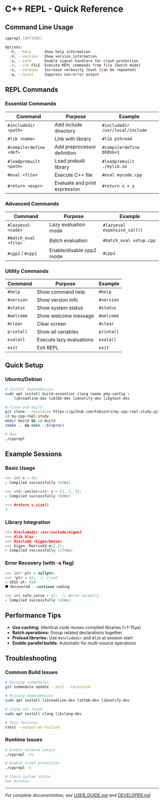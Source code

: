 # C++ REPL - Quick Reference

## Command Line Usage

```bash
cpprepl [OPTIONS]

Options:
  -h, --help      Show help information
  -V, --version   Show version information
  -s, --safe      Enable signal handlers for crash protection
  -r, --run FILE  Execute REPL commands from file (batch mode)
  -v, --verbose   Increase verbosity level (can be repeated)
  -q, --quiet     Suppress non-error output
```

## REPL Commands

### Essential Commands
| Command | Purpose | Example |
|---------|---------|---------|
| `#includedir <path>` | Add include directory | `#includedir /usr/local/include` |
| `#lib <name>` | Link with library | `#lib pthread` |
| `#compilerdefine <def>` | Add preprocessor definition | `#compilerdefine DEBUG=1` |
| `#loadprebuilt <path>` | Load prebuilt library | `#loadprebuilt ./mylib.so` |
| `#eval <file>` | Execute C++ file | `#eval mycode.cpp` |
| `#return <expr>` | Evaluate and print expression | `#return x + y` |

### Advanced Commands
| Command | Purpose | Example |
|---------|---------|---------|
| `#lazyeval <code>` | Lazy evaluation mode | `#lazyeval expensive_call()` |
| `#batch_eval <file>` | Batch evaluation | `#batch_eval setup.cpp` |
| `#cpp2` / `#cpp1` | Enable/disable cpp2 mode | `#cpp2` |

### Utility Commands
| Command | Purpose | Example |
|---------|---------|---------|
| `#help` | Show command help | `#help` |
| `#version` | Show version info | `#version` |
| `#status` | Show system status | `#status` |
| `#welcome` | Show welcome message | `#welcome` |
| `#clear` | Clear screen | `#clear` |
| `printall` | Show all variables | `printall` |
| `evalall` | Execute lazy evaluations | `evalall` |
| `exit` | Exit REPL | `exit` |

## Quick Setup

### Ubuntu/Debian
```bash
# Install dependencies
sudo apt install build-essential clang cmake pkg-config \
    libreadline-dev libtbb-dev libnotify-dev libgtest-dev

# Clone and build
git clone --recursive https://github.com/Fabio3rs/my-cpp-repl-study.git
cd my-cpp-repl-study
mkdir build && cd build
cmake .. && make -j$(nproc)

# Run
./cpprepl
```

## Example Sessions

### Basic Usage
```cpp
>>> int x = 42;
✓ Compiled successfully (63ms)

>>> std::vector<int> v = {1, 2, 3};
✓ Compiled successfully (89ms)

>>> #return v.size()
3
```

### Library Integration
```cpp
>>> #includedir /usr/include/eigen3
>>> #lib blas
>>> #include <Eigen/Dense>
>>> Eigen::MatrixXd m(2,2);
✓ Compiled successfully (234ms)
```

### Error Recovery (with -s flag)
```cpp
>>> int* ptr = nullptr;
>>> *ptr = 42;  // Crash
⚠️ SEGV at: 0x0
🛡️ Recovered - continue coding

>>> int safe_value = 42;  // Works normally
✓ Compiled successfully (45ms)
```

## Performance Tips

- **Use caching:** Identical code reuses compiled libraries (~1-15μs)
- **Batch operations:** Group related declarations together  
- **Preload libraries:** Use `#includedir` and `#lib` at session start
- **Enable parallel builds:** Automatic for multi-source operations

## Troubleshooting

### Common Build Issues
```bash
# Missing submodules
git submodule update --init --recursive

# Missing dependencies
sudo apt install libreadline-dev libtbb-dev libnotify-dev

# Clang not found
sudo apt install clang libclang-dev

# Test failures
ctest --output-on-failure
```

### Runtime Issues
```bash
# Enable verbose output
./cpprepl -vv

# Enable crash protection  
./cpprepl -s

# Check system status
>>> #status
```

---

*For complete documentation, see [USER_GUIDE.md](USER_GUIDE.md) and [DEVELOPER.md](DEVELOPER.md)*